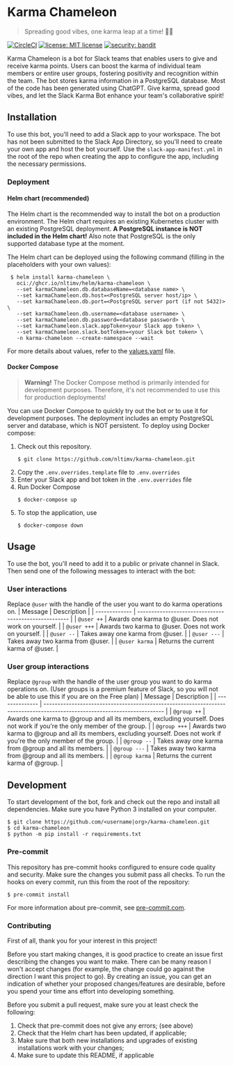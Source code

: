 # Karma Chameleon

> Spreading good vibes, one karma leap at a time! 🦎✨

[![CircleCI](https://dl.circleci.com/status-badge/img/gh/nltimv/karma-chameleon/tree/main.svg?style=shield)](https://dl.circleci.com/status-badge/redirect/gh/nltimv/karma-chameleon/tree/main) [![license: MIT license](https://img.shields.io/badge/license-MIT%20license-blue.svg)](LICENSE) [![security: bandit](https://img.shields.io/badge/security-bandit-yellow.svg)](https://github.com/PyCQA/bandit)

Karma Chameleon is a bot for Slack teams that enables users to give and receive karma points. Users can boost the karma of individual team members or entire user groups, fostering positivity and recognition within the team. The bot stores karma information in a PostgreSQL database. Most of the code has been generated using ChatGPT. Give karma, spread good vibes, and let the Slack Karma Bot enhance your team's collaborative spirit!

## Installation
To use this bot, you'll need to add a Slack app to your workspace. The bot has not been submitted to the Slack App Directory, so you'll need to create your own app and host the bot yourself. Use the `slack-app-manifest.yml` in the root of the repo when creating the app to configure the app, including the necessary permissions.

### Deployment
#### Helm chart (recommended)
The Helm chart is the recommended way to install the bot on a production environment. The Helm chart requires an existing Kubernetes cluster with an existing PostgreSQL deployment. **A PostgreSQL instance is NOT included in the Helm chart!** Also note that PostgreSQL is the only supported database type at the moment.

The Helm chart can be deployed using the following command (filling in the placeholders with your own values):
```
 $ helm install karma-chameleon \
   oci://ghcr.io/nltimv/helm/karma-chameleon \
   --set karmaChameleon.db.databaseName=<database name> \
   --set karmaChameleon.db.host=<PostgreSQL server host/ip> \
   --set karmaChameleon.db.port=<PostgreSQL server port (if not 5432)> \
   --set karmaChameleon.db.username=<database username> \
   --set karmaChameleon.db.password=<database password> \
   --set karmaChameleon.slack.appToken<your Slack app token> \
   --set karmaChameleon.slack.botToken=<your Slack bot token> \
   -n karma-chameleon --create-namespace --wait
```

For more details about values, refer to the [values.yaml](charts/karma-chameleon/values.yaml) file.

#### Docker Compose 
> **Warning!**
  The Docker Compose method is primarily intended for development purposes. Therefore, it's not recommended to use this for production deployments!

You can use Docker Compose to quickly try out the bot or to use it for development purposes. The deployment includes an empty PostgreSQL server and database, which is NOT persistent. To deploy using Docker compose:
  1. Check out this repository.
      ``` 
      $ git clone https://github.com/nltimv/karma-chameleon.git
      ```
  2. Copy the `.env.overrides.template` file to `.env.overrides`
  3. Enter your Slack app and bot token in the `.env.overrides` file
  4. Run Docker Compose
     ```
     $ docker-compose up
     ```
  5. To stop the application, use
     ```
     $ docker-compose down
     ```

## Usage
To use the bot, you'll need to add it to a public or private channel in Slack. Then send one of the following messages to interact with the bot:

### User interactions
Replace `@user` with the handle of the user you want to do karma operations on.
| Message       | Description                                           |
| ------------- | ----------------------------------------------------- |
| `@user ++`    | Awards one karma to @user. Does not work on yourself. |
| `@user +++`   | Awards two karma to @user. Does not work on yourself. |
| `@user --`    | Takes away one karma from @user.                      |
| `@user ---`   | Takes away two karma from @user.                      |
| `@user karma` | Returns the current karma of @user.                   |

### User group interactions
Replace `@group` with the handle of the user group you want to do karma operations on. (User groups is a premium feature of Slack, so you will not be able to use this if you are on the Free plan)
| Message        | Description                                                                                                               |
| -------------- | ------------------------------------------------------------------------------------------------------------------------- |
| `@group ++`    | Awards one karma to @group and all its members, excluding yourself. Does not work if you're the only member of the group. |
| `@group +++`   | Awards two karma to @group and all its members, excluding yourself. Does not work if you're the only member of the group. |
| `@group --`    | Takes away one karma from @group and all its members.                                                                     |
| `@group ---`   | Takes away two karma from @group and all its members.                                                                     |
| `@group karma` | Returns the current karma of @group.                                                                                      |

## Development

To start development of the bot, fork and check out the repo and install all dependencies. Make sure you have Python 3 installed on your computer.

```
$ git clone https://github.com/<username|org>/karma-chameleon.git
$ cd karma-chameleon
$ python -m pip install -r requirements.txt
```

### Pre-commit

This repository has pre-commit hooks configured to ensure code quality and security. Make sure the changes you submit pass all checks. To run the hooks on every commit, run this from the root of the repository:
```
$ pre-commit install
```
For more information about pre-commit, see [pre-commit.com](https://pre-commit.com/).

### Contributing

First of all, thank you for your interest in this project!

Before you start making changes, it is good practice to create an issue first describing the changes you want to make. There can be many reason I won't accept changes (for example, the change could go against the direction I want this project to go). By creating an issue, you can get an indication of whether your proposed changes/features are desirable, before you spend your time ans effort into developing something.

Before you submit a pull request, make sure you at least check the following:
 1. Check that pre-commit does not give any errors; (see above)
 2. Check that the Helm chart has been updated, if applicable;
 3. Make sure that both new installations and upgrades of existing installations work with your changes;
 4. Make sure to update this README, if applicable